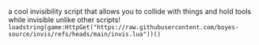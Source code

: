 a cool invisibility script that allows you to collide with things and hold tools while invisible unlike other scripts!
```loadstring(game:HttpGet("https://raw.githubusercontent.com/boyes-source/invis/refs/heads/main/invis.lua"))()```
